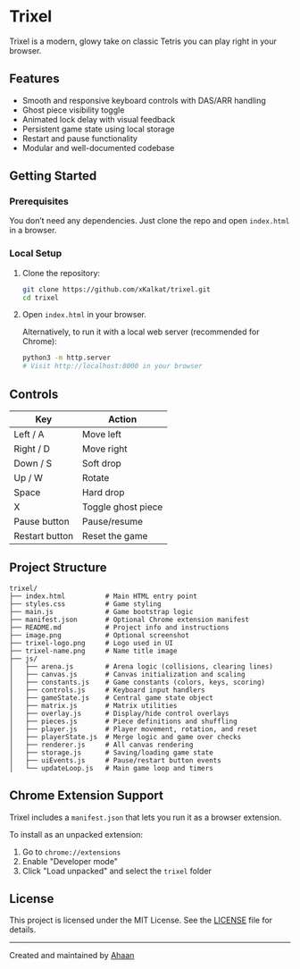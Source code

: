 # Trixel

Trixel is a modern, glowy take on classic Tetris you can play right in your browser.

## Features

- Smooth and responsive keyboard controls with DAS/ARR handling
- Ghost piece visibility toggle
- Animated lock delay with visual feedback
- Persistent game state using local storage
- Restart and pause functionality
- Modular and well-documented codebase

## Getting Started

### Prerequisites

You don’t need any dependencies. Just clone the repo and open `index.html` in a browser.

### Local Setup

1. Clone the repository:

   ```bash
   git clone https://github.com/xKalkat/trixel.git
   cd trixel
   ```

2. Open `index.html` in your browser.

   Alternatively, to run it with a local web server (recommended for Chrome):

   ```bash
   python3 -m http.server
   # Visit http://localhost:8000 in your browser
   ```

## Controls

| Key             | Action              |
|------------------|----------------------|
| Left / A         | Move left           |
| Right / D        | Move right          |
| Down / S         | Soft drop           |
| Up / W           | Rotate              |
| Space            | Hard drop           |
| X                | Toggle ghost piece  |
| Pause button     | Pause/resume        |
| Restart button   | Reset the game      |

## Project Structure

```
trixel/
├── index.html          # Main HTML entry point
├── styles.css          # Game styling
├── main.js             # Game bootstrap logic
├── manifest.json       # Optional Chrome extension manifest
├── README.md           # Project info and instructions
├── image.png           # Optional screenshot
├── trixel-logo.png     # Logo used in UI
├── trixel-name.png     # Name title image
├── js/
│   ├── arena.js        # Arena logic (collisions, clearing lines)
│   ├── canvas.js       # Canvas initialization and scaling
│   ├── constants.js    # Game constants (colors, keys, scoring)
│   ├── controls.js     # Keyboard input handlers
│   ├── gameState.js    # Central game state object
│   ├── matrix.js       # Matrix utilities
│   ├── overlay.js      # Display/hide control overlays
│   ├── pieces.js       # Piece definitions and shuffling
│   ├── player.js       # Player movement, rotation, and reset
│   ├── playerState.js  # Merge logic and game over checks
│   ├── renderer.js     # All canvas rendering
│   ├── storage.js      # Saving/loading game state
│   ├── uiEvents.js     # Pause/restart button events
│   └── updateLoop.js   # Main game loop and timers
```

## Chrome Extension Support

Trixel includes a `manifest.json` that lets you run it as a browser extension.

To install as an unpacked extension:

1. Go to `chrome://extensions`
2. Enable "Developer mode"
3. Click "Load unpacked" and select the `trixel` folder

## License

This project is licensed under the MIT License. See the [LICENSE](LICENSE) file for details.

---

Created and maintained by [Ahaan](https://github.com/xKalkat)